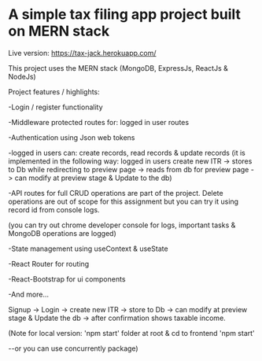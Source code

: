 # A simple tax filing app project built on MERN stack

Live version: https://tax-jack.herokuapp.com/

This project uses the MERN stack
(MongoDB, ExpressJs, ReactJs & NodeJs)

Project features / highlights:

-Login / register functionality

-Middleware protected routes for: logged in user routes

-Authentication using Json web tokens

-logged in users can: create records, read records & update records
(it is implemented in the following way:
logged in users create new ITR -> stores to Db while redirecting to preview page -> reads from db for preview page ->
can modify at preview stage & Update to the db)

-API routes for full CRUD operations are part of the project. Delete operations are out of scope for this assignment but you can try it using record id from console logs.

(you can try out chrome developer console for logs, important tasks & MongoDB operations are logged)

-State management using useContext & useState

-React Router for routing

-React-Bootstrap for ui components

-And more...

Signup -> Login -> create new ITR -> store to Db -> can modify at preview stage & Update the db -> after confirmation shows taxable income.

(Note for local version:
'npm start' folder at root &
cd to frontend 'npm start'

--or you can use concurrently package)

